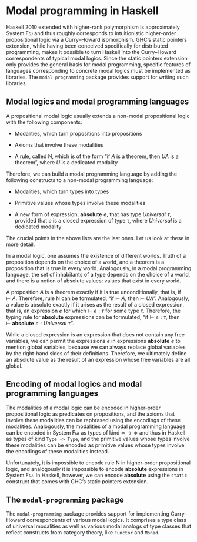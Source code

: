 Modal programming in Haskell
============================

Haskell 2010 extended with higher-rank polymorphism is approximately
System F*ω* and thus roughly corresponds to intuitionistic higher-order
propositional logic via a Curry–Howard isomorphism. GHC’s static
pointers extension, while having been conceived specifically for
distributed programming, makes it possible to turn Haskell into the
Curry–Howard correspondents of typical modal logics. Since the static
pointers extension only provides the general basis for modal
programming, specific features of languages corresponding to concrete
modal logics must be implemented as libraries. The `modal-programming`
package provides support for writing such libraries.


Modal logics and modal programming languages
--------------------------------------------

A propositional modal logic usually extends a non-modal propositional
logic with the following components:

  * Modalities, which turn propositions into propositions

  * Axioms that involve these modalities

  * A rule, called N, which is of the form “if *A* is a theorem, then
    *UA* is a theorem”, where *U* is a dedicated modality

Therefore, we can build a modal programming language by adding the
following constructs to a non-modal programming language:

  * Modalities, which turn types into types

  * Primitive values whose types involve these modalities

  * A new form of expression, **absolute** *e*, that has type 
    *Universal* *τ*, provided that *e* is a closed expression of
    type *τ*, where *Universal* is a dedicated modality

The crucial points in the above lists are the last ones. Let us look at
these in more detail.

In a modal logic, one assumes the existence of different worlds. Truth
of a proposition depends on the choice of a world, and a theorem is a
proposition that is true in every world. Analogously, in a modal
programming language, the set of inhabitants of a type depends on the
choice of a world, and there is a notion of absolute values: values that
exist in every world.

A proposition *A* is a theorem exactly if it is true unconditionally,
that is, if ⊢ *A*. Therefore, rule N can be formulated, “if ⊢ *A*, then
⊢ *UA*”. Analogously, a value is absolute exactly if it arises as the
result of a closed expression, that is, an expression *e* for which
⊢ *e* : *τ* for some type *τ*. Therefore, the typing rule for
**absolute** expressions can be formulated, “if ⊢ *e* : *τ*, then
 ⊢ **absolute** *e* : *Universal* *τ*”.

While a closed expression is an expression that does not contain any
free variables, we can permit the expressions *e* in expressions
**absolute** *e* to mention global variables, because we can always
replace global variables by the right-hand sides of their definitions.
Therefore, we ultimately define an absolute value as the result of an
expression whose free variables are all global.


Encoding of modal logics and modal programming languages
--------------------------------------------------------

The modalities of a modal logic can be encoded in higher-order
propositional logic as predicates on propositions, and the axioms that
involve these modalities can be rephrased using the encodings of these
modalities. Analogously, the modalities of a modal programming language
can be encoded in System F*ω* as types of kind ∗ → ∗ and thus in Haskell
as types of kind `Type -> Type`, and the primitive values whose types
involve these modalities can be encoded as primitive values whose types
involve the encodings of these modalities instead.

Unfortunately, it is impossible to encode rule N in higher-order
propositional logic, and analogously it is impossible to encode
**absolute** expressions in System F*ω*. In Haskell, however, we can
encode **absolute** using the `static` construct that comes with GHC’s
static pointers extension.


The `modal-programming` package
-------------------------------

The `modal-programming` package provides support for implementing
Curry–Howard correspondents of various modal logics. It comprises a
type class of universal modalities as well as various modal analogs of
type classes that reflect constructs from category theory, like
`Functor` and `Monad`.
